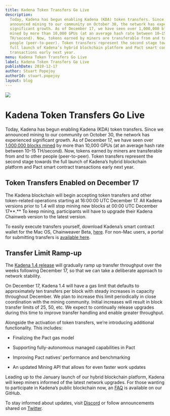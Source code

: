 ```yaml
---
title: Kadena Token Transfers Go Live
description:
  Today, Kadena has begun enabling Kadena (KDA) token transfers. Since we
  announced mining to our community on October 30, the network has experienced
  significant growth. As of December 17, we have seen over 1,000,000 blocks
  mined by more than 10,000 GPUs (at an average hash rate between 10–15
  TH/second). Now, tokens earned by miners are transferable from and to other
  people (peer-to-peer). Token transfers represent the second stage towards the
  full launch of Kadena’s hybrid blockchain platform and Pact smart contract
  transactions early next year.
menu: Kadena Token Transfers Go Live
label: Kadena Token Transfers Go Live
publishDate: 2019-12-17
author: Stuart Popejoy
authorId: stuart.popejoy
layout: blog
---
```


![](/assets/blog/2019/1_Cxpn_A_lQAYXzrV1hHZkCg.webp)

# Kadena Token Transfers Go Live

Today, Kadena has begun enabling Kadena (KDA) token transfers. Since we
announced mining to our community on October 30, the network has experienced
significant growth. As of December 17, we have seen over
[1,000,000 blocks mined](https://explorer.chainweb.com/mainnet) by more than
10,000 GPUs (at an average hash rate between 10–15 TH/second). Now, tokens
earned by miners are transferable from and to other people (peer-to-peer). Token
transfers represent the second stage towards the full launch of Kadena’s hybrid
blockchain platform and Pact smart contract transactions early next year.

## **Token Transfers Enabled on December 17**

The Kadena blockchain will begin accepting token transfers and other
token-related operations starting at 16:00:00 UTC December 17. All Kadena
versions prior to 1.4 will stop mining new blocks at 00:00 UTC December 17**.**
To keep mining, participants will have to upgrade their Kadena Chainweb version
to the latest version.

To easily execute transfers yourself, download Kadena’s smart contract wallet
for the Mac OS, Chainweaver Beta, [here](https://www.kadena.io/chainweaver). For
non-Mac users, a portal for submitting transfers is
[available here](https://kadena-community.github.io/kadena-transfer-js/).

## **Transfer Limit Ramp-up**

The [Kadena 1.4 release](https://github.com/kadena-io/chainweb-node/releases)
will gradually ramp up transfer throughput over the weeks following December 17,
so that we can take a deliberate approach to network stability.

On December 17, Kadena 1.4 will have a gas limit that defaults to approximately
ten transfers per block with steady increases in capacity throughout December.
We plan to increase this limit periodically in close coordination with the
mining community. Initial increases will result in block transfer limits of 25,
50, etc. We expect to continually release upgrades during this time to improve
transfer handling and enable greater throughput.

Alongside the activation of token transfers, we’re introducing additional
functionality. This includes:

- Finalizing the Pact gas model

- Supporting fully-autonomous managed capabilities in Pact

- Improving Pact natives’ performance and benchmarking

- An updated Mining API that allows for even faster work updates

Leading up to the January launch of our hybrid blockchain platform, Kadena will
keep miners informed of the latest network upgrades. For those wanting to
participate in Kadena’s public blockchain now, an
[FAQ](https://github.com/kadena-io/chainweb-node/wiki/Chainweb-FAQ) is available
on our GitHub.

To stay informed about updates, visit
[Discord](https://discordapp.com/invite/bsUcWmX?utm_source=tropyc) or follow
announcements shared on [Twitter](https://twitter.com/kadena_io).
